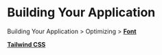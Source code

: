 # Building Your Application

Building Your Application > Optimizing > [**Font**](https://nextjs.org/docs/app/building-your-application/optimizing/fonts)

[**Tailwind CSS**](https://tailwindcss.com/)